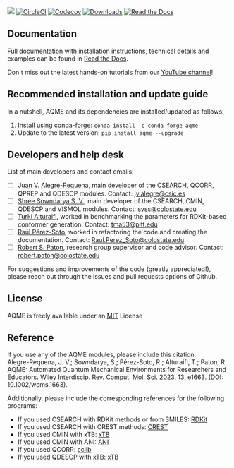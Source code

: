 ![](Logos/AQME_logo.jpg)
[![CircleCI](https://img.shields.io/circleci/build/github/jvalegre/aqme?label=Circle%20CI&logo=circleci)](https://app.circleci.com/pipelines/github/jvalegre/aqme)
[![Codecov](https://img.shields.io/codecov/c/github/jvalegre/aqme?label=Codecov&logo=codecov)](https://codecov.io/gh/jvalegre/aqme)
[![Downloads](https://img.shields.io/conda/dn/conda-forge/aqme?label=Downloads&logo=Anaconda)](https://anaconda.org/conda-forge/aqme)
[![Read the Docs](https://img.shields.io/readthedocs/aqme?label=Read%20the%20Docs&logo=readthedocs)](https://aqme.readthedocs.io/)

## Documentation  
Full documentation with installation instructions, technical details and examples can be found in [Read the Docs](https://aqme.readthedocs.io).  

Don't miss out the latest hands-on tutorials from our [YouTube channel](https://www.youtube.com/channel/UCHRqI8N61bYxWV9BjbUI4Xw)!  

## Recommended installation and update guide  
In a nutshell, AQME and its dependencies are installed/updated as follows:  
1. Install using conda-forge: `conda install -c conda-forge aqme`  
2. Update to the latest version: `pip install aqme --upgrade`  

## Developers and help desk
List of main developers and contact emails:  
  - [ ] [Juan V. Alegre-Requena](https://orcid.org/0000-0002-0769-7168), main developer of the CSEARCH, QCORR, QPREP and QDESCP modules. Contact: [jv.alegre@csic.es](mailto:jv.alegre@csic.es)  
  - [ ] [Shree Sowndarya S. V.](https://orcid.org/0000-0002-4568-5854), main developer of the CSEARCH, CMIN, QDESCP and VISMOL modules. Contact: [svss@colostate.edu](mailto:svss@colostate.edu)  
  - [ ] [Turki Alturaifi](https://www.chem.pitt.edu/person/turki-alturaifi), worked in benchmarking the parameters for RDKit-based conformer generation. Contact: [tma53@pitt.edu](mailto:tma53@pitt.edu)  
  - [ ] [Raúl Pérez-Soto](https://orcid.org/0000-0002-6237-2155), worked in refactoring the code and creating the documentation. Contact: [Raul.Perez_Soto@colostate.edu](mailto:Raul.Perez_Soto@colostate.edu)  
  - [ ] [Robert S. Paton](https://orcid.org/0000-0002-0104-4166), research group supervisor and code advisor. Contact: [robert.paton@colostate.edu](mailto:robert.paton@colostate.edu)  

For suggestions and improvements of the code (greatly appreciated!), please reach out through the issues and pull requests options of Github.  

## License
AQME is freely available under an [MIT](https://opensource.org/licenses/MIT) License  

## Reference
If you use any of the AQME modules, please include this citation:  
Alegre-Requena, J. V.; Sowndarya, S.; Pérez-Soto, R.; Alturaifi, T.; Paton, R. AQME: Automated Quantum Mechanical Environments for Researchers and Educators. Wiley Interdiscip. Rev. Comput. Mol. Sci. 2023, 13, e1663. (DOI: 10.1002/wcms.1663).  
  
Additionally, please include the corresponding references for the following programs:  
  * If you used CSEARCH with RDKit methods or from SMILES: [RDKit](https://www.rdkit.org)  
  * If you used CSEARCH with CREST methods: [CREST](https://crest-lab.github.io/crest-docs)  
  * If you used CMIN with xTB: [xTB](https://xtb-docs.readthedocs.io/en/latest/contents.html)  
  * If you used CMIN with ANI: [ANI](https://github.com/isayev/ASE_ANI)  
  * If you used QCORR: [cclib](https://cclib.github.io/)  
  * If you used QDESCP with xTB: [xTB](https://xtb-docs.readthedocs.io/en/latest/contents.html)
